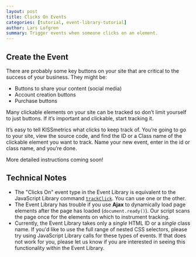 ```yaml
---
layout: post
title: Clicks On Events
categories: [tutorial, event-library-tutorial]
author: Lars Lofgren
summary: Trigger events when someone clicks on an element.
---
```

<div id="wistia_bc913098c2" class="wistia_embed wistia-embed" data-video-width="640" data-video-height="400">
</div>

## Create the Event

There are probably some key buttons on your site that are critical to the success of your business. They might be:

* Buttons to share your content (social media)
* Account creation buttons
* Purchase buttons

Many clickable elements on your site can be tracked so don’t limit yourself to just buttons. If it’s important and clickable, start tracking it.

It’s easy to tell KISSmetrics what clicks to keep track of. You’re going to go to your site, view the source code, and find the ID or a Class name of the clickable element you want to track. Name your new event, enter in the id or class name, and you’re done.

More detailed instructions coming soon!

## Technical Notes

* The "Clicks On" event type in the Event Library is equivalent to the JavaScript Library command [`trackClick`][trackClick]. You can use one or the other.
* The Event Library has trouble if you use **Ajax** to dynamically load page elements after the page has loaded (`document.ready()`). Our script scans the page once for the elements on which to instrument tracking.
* Currently, the Event Library takes only a *single* HTML ID or a *single* class name. If you'd like to use the full range of nested CSS selectors, please try using JavaScript Library calls for these types of events. If that does not work for you, please let us know if you are interested in seeing this functionality within the Event Library.

[trackClick]: /apis/javascript/javascript-specific#tracking-clicks